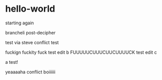 # hello-world

starting again

brancheli post-decipher

test via steve
conflict test

fuckign fuckity fuck
test edit b
FUUUUUCUUUCUUCUUUUCK
test edit c

a test!

yeaaaaha conflict boiiiiii
